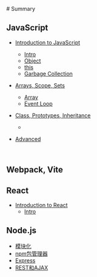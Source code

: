 ‌# Summary

## JavaScript

* [Introduction to JavaScript]()
  
    * [Intro](./JavaScript/Chapter1/1-1Introduction.md)
    * [Object](./JavaScript/Chapter1/1-2Object.md)
    * [this](./JavaScript/Prototypes&Inheritance.md)
    * [Garbage Collection]()
    
* [Arrays, Scope, Sets](./JavaScript/Chapter2/README.md)
  
    * [Array]()
  * [Event Loop](./JavaScript/Chapter2/2-4EventLoop.md)
  
* [Class, Prototypes, Inheritance]()

    * 

* [Advanced]()

    

    

  ​    

## Webpack, Vite

## React

* [Introduction to React](react.md)
  * [Intro](./React/Intro.md)

## Node.js

* [模块化](./Nodejs/Modulization.md)
* [npm包管理器](./Nodejs/npm.md)
* [Express](./Nodejs/Express.md)
* [REST和AJAX](./Nodejs/RESTandAJAX.md)

